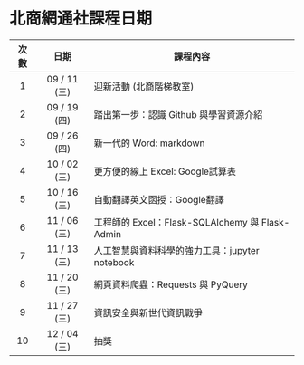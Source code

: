 北商網通社課程日期
===

| 次數 | 日期 | 課程內容 |
| :----: | :----: | ----------------- |
| 1 | 09 / 11 (三)| 迎新活動 (北商階梯教室) |
| 2 | 09 / 19 (四)| 踏出第一步：認識 Github 與學習資源介紹 |
| 3 | 09 / 26 (四)| 新一代的 Word: markdown |
| 4 | 10 / 02 (三)| 更方便的線上 Excel: Google試算表 |
| 5 | 10 / 16 (三)| 自動翻譯英文函授：Google翻譯 |
| 6 | 11 / 06 (三)| 工程師的 Excel：Flask-SQLAlchemy 與 Flask-Admin |
| 7 | 11 / 13 (三)| 人工智慧與資料科學的強力工具：jupyter notebook |
| 8 | 11 / 20 (三)| 網頁資料爬蟲：Requests 與 PyQuery |
| 9 | 11 / 27 (三)| 資訊安全與新世代資訊戰爭 |
| 10 | 12 / 04 (三)| 抽獎 |
